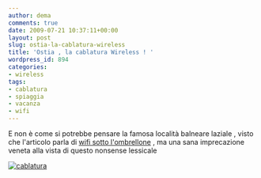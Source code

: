 ```yaml
---
author: dema
comments: true
date: 2009-07-21 10:37:11+00:00
layout: post
slug: ostia-la-cablatura-wireless
title: 'Ostia , la cablatura Wireless ! '
wordpress_id: 894
categories:
- wireless
tags:
- cablatura
- spiaggia
- vacanza
- wifi
---
```


E non è come si potrebbe pensare la famosa località balneare laziale , visto che l'articolo parla di [wifi sotto l'ombrellone](http://italia.blog.nimbuzz.com/2009/07/20/con-le-pinne-la-maschera-e-il-wi-fi/) , ma una sana imprecazione veneta alla vista di questo nonsense lessicale

[![cablatura](http://dema.tv/wp-content/uploads/2009/07/cablatura1.jpg)](http://dema.tv/wp-content/uploads/2009/07/cablatura1.jpg)

